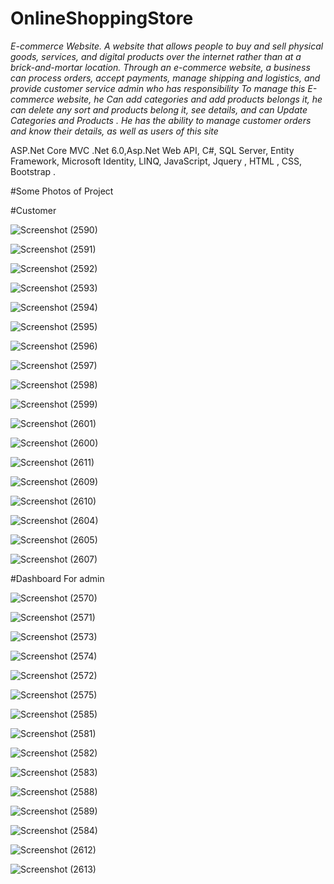# OnlineShoppingStore


*E-commerce Website. A website that allows people to buy and sell physical goods, services, and digital products over the internet rather than at a brick-and-mortar location. Through an e-commerce website, a business can process orders, accept payments, manage shipping and logistics, and provide customer service
admin who has responsibility To manage this E-commerce website, he Can add categories and add products belongs it, he can delete  any sort and products belong it, see details, and can Update Categories and Products .
He has the ability to manage customer orders and know their details, as well as users of this site*

ASP.Net Core MVC .Net 6.0,Asp.Net Web API, C#, SQL Server, Entity Framework, Microsoft Identity, LINQ, JavaScript, Jquery , HTML , CSS, Bootstrap .

#Some Photos of Project

#Customer

![Screenshot (2590)](https://user-images.githubusercontent.com/65139875/185252128-f41e9491-a242-4239-8514-e79e732f264c.png)

![Screenshot (2591)](https://user-images.githubusercontent.com/65139875/185252160-5f227342-2c98-49d0-800a-87c7ee28bfe0.png)

![Screenshot (2592)](https://user-images.githubusercontent.com/65139875/185252210-39744503-cbc4-4660-9fb9-487e765ac952.png)

![Screenshot (2593)](https://user-images.githubusercontent.com/65139875/185252241-2ef6d5dc-e8e2-4f83-b71c-03cee1ad3c3c.png)

![Screenshot (2594)](https://user-images.githubusercontent.com/65139875/185252260-3cbfb70c-ce89-4abe-bf54-53a228c29fcb.png)

![Screenshot (2595)](https://user-images.githubusercontent.com/65139875/185252283-a1c44487-b931-40ad-b19c-85cd80f8941e.png)

![Screenshot (2596)](https://user-images.githubusercontent.com/65139875/185252305-30fe183f-46f1-42f4-b893-16345a9aa916.png)


![Screenshot (2597)](https://user-images.githubusercontent.com/65139875/185252357-ab2f9321-aa47-4ccd-9b7f-b642cdc52267.png)

![Screenshot (2598)](https://user-images.githubusercontent.com/65139875/185252385-2542c41d-29d3-4bd3-9ac5-5ea5efd0c9a5.png)

![Screenshot (2599)](https://user-images.githubusercontent.com/65139875/185252416-8a5e4cf5-db67-47f1-bd8f-d849f09a3fbb.png)

![Screenshot (2601)](https://user-images.githubusercontent.com/65139875/185252434-545546f7-0b19-4d37-9abc-914bd0c14f81.png)

![Screenshot (2600)](https://user-images.githubusercontent.com/65139875/185252491-57332e1a-ef50-4b23-9be9-9f3dda583a61.png)


![Screenshot (2611)](https://user-images.githubusercontent.com/65139875/185252576-488c2955-2028-446e-a43a-c04550f2c589.png)


![Screenshot (2609)](https://user-images.githubusercontent.com/65139875/185252859-16fda7f4-47e5-4d7d-9b52-4efd5a9a9fcc.png)

![Screenshot (2610)](https://user-images.githubusercontent.com/65139875/185252877-3b38d582-aa34-4d5c-85a7-bc97eb55f937.png)

![Screenshot (2604)](https://user-images.githubusercontent.com/65139875/185252943-7e25cc7a-f45c-4610-bd4b-ff0d7712c8af.png)

![Screenshot (2605)](https://user-images.githubusercontent.com/65139875/185252991-c1e71fa9-fcca-4d0a-a870-9bd187e0bd59.png)

![Screenshot (2607)](https://user-images.githubusercontent.com/65139875/185253027-6ca247a0-2191-4917-b79b-1f9f1b35c3db.png)



#Dashboard For admin

![Screenshot (2570)](https://user-images.githubusercontent.com/65139875/185231465-b927961f-3127-4a29-a10a-59a3f6377e9b.png)

![Screenshot (2571)](https://user-images.githubusercontent.com/65139875/185231573-a7a78caf-87bd-4927-9703-a219b85c67a8.png)

![Screenshot (2573)](https://user-images.githubusercontent.com/65139875/185231779-6dd1644d-7881-47db-a151-68823880b920.png)

![Screenshot (2574)](https://user-images.githubusercontent.com/65139875/185231831-ffc14d19-eaa7-47db-8e00-5e24eb948cc7.png)

![Screenshot (2572)](https://user-images.githubusercontent.com/65139875/185231979-e751f4ec-c25c-413c-8fae-6ffa3e95e477.png)

![Screenshot (2575)](https://user-images.githubusercontent.com/65139875/185232020-da8e059d-9922-4857-b7a0-7f22f3a9b8c0.png)

![Screenshot (2585)](https://user-images.githubusercontent.com/65139875/185233358-bf534357-70ee-44f2-bc41-3aa7fda315bc.png)

![Screenshot (2581)](https://user-images.githubusercontent.com/65139875/185232605-bee03f28-f449-4cd9-86f4-244d5b003146.png)

![Screenshot (2582)](https://user-images.githubusercontent.com/65139875/185232631-a863f17f-016d-4ff3-ad39-449955d4883f.png)

![Screenshot (2583)](https://user-images.githubusercontent.com/65139875/185233041-ae434baa-8d46-4544-8574-d28b50847984.png)

![Screenshot (2588)](https://user-images.githubusercontent.com/65139875/185233196-38e03f0c-50df-466c-a03e-8a20b89f792f.png)

![Screenshot (2589)](https://user-images.githubusercontent.com/65139875/185233218-7faa00b3-edb1-4890-8829-4a2438e6496c.png)

![Screenshot (2584)](https://user-images.githubusercontent.com/65139875/185233297-89d3fc80-11b8-4d95-bf41-defec3dd91b5.png)

![Screenshot (2612)](https://user-images.githubusercontent.com/65139875/185253972-c63287e8-43a4-43b4-96bd-4e9702c00370.png)

![Screenshot (2613)](https://user-images.githubusercontent.com/65139875/185253987-693df700-6403-491e-ac87-f16771cd6d27.png)




